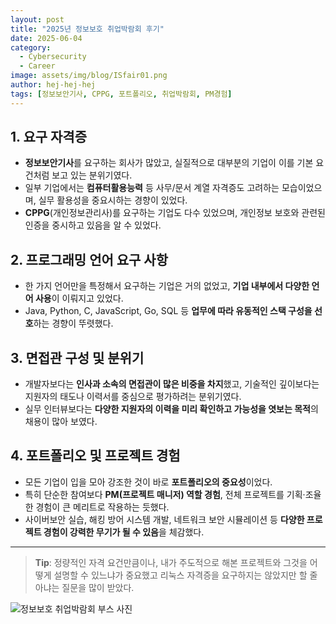 ```yaml
---
layout: post
title: "2025년 정보보호 취업박람회 후기"
date: 2025-06-04
category:
  - Cybersecurity
  - Career
image: assets/img/blog/ISfair01.png
author: hej-hej-hej
tags: [정보보안기사, CPPG, 포트폴리오, 취업박람회, PM경험]
---
```


## 1. 요구 자격증

- **정보보안기사**를 요구하는 회사가 많았고, 실질적으로 대부분의 기업이 이를 기본 요건처럼 보고 있는 분위기였다.
- 일부 기업에서는 **컴퓨터활용능력** 등 사무/문서 계열 자격증도 고려하는 모습이었으며, 실무 활용성을 중요시하는 경향이 있었다.
- **CPPG**(개인정보관리사)를 요구하는 기업도 다수 있었으며, 개인정보 보호와 관련된 인증을 중시하고 있음을 알 수 있었다.

## 2. 프로그래밍 언어 요구 사항

- 한 가지 언어만을 특정해서 요구하는 기업은 거의 없었고, **기업 내부에서 다양한 언어 사용**이 이뤄지고 있었다.
- Java, Python, C, JavaScript, Go, SQL 등 **업무에 따라 유동적인 스택 구성을 선호**하는 경향이 뚜렷했다.

## 3. 면접관 구성 및 분위기

- 개발자보다는 **인사과 소속의 면접관이 많은 비중을 차지**했고, 기술적인 깊이보다는 지원자의 태도나 이력서를 중심으로 평가하려는 분위기였다.
- 실무 인터뷰보다는 **다양한 지원자의 이력을 미리 확인하고 가능성을 엿보는 목적**의 채용이 많아 보였다.

## 4. 포트폴리오 및 프로젝트 경험

- 모든 기업이 입을 모아 강조한 것이 바로 **포트폴리오의 중요성**이었다.
- 특히 단순한 참여보다 **PM(프로젝트 매니저) 역할 경험**, 전체 프로젝트를 기획·조율한 경험이 큰 메리트로 작용하는 듯했다.
- 사이버보안 실습, 해킹 방어 시스템 개발, 네트워크 보안 시뮬레이션 등 **다양한 프로젝트 경험이 강력한 무기가 될 수 있음**을 체감했다.

---

> **Tip**: 정량적인 자격 요건만큼이나, 내가 주도적으로 해본 프로젝트와 그것을 어떻게 설명할 수 있느냐가 중요했고 리눅스 자격증을 요구하지는 않았지만 할 줄 아냐는 질문을 많이 받았다. 


![정보보호 취업박람회 부스 사진]("/assets/img/blog/ISfair02.png")
